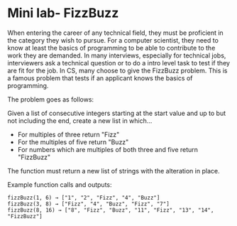 # Mini lab- FizzBuzz

When entering the career of any technical field, they must be proficient in the category they wish to pursue.
For a computer scientist, they need to know at least the basics of programming to be able to contribute to the work they are demanded.
In many interviews, especially for technical jobs, interviewers ask a technical question or to do a intro level task to test if they are fit for the job.
In CS, many choose to give the FizzBuzz problem. This is a famous problem that tests if an applicant knows the basics of programming.

The problem goes as follows:

Given a list of consecutive integers starting at the start value and up to but not including the end, create a new list in which...
- For multiples of three return "Fizz"
- For the multiples of five return "Buzz"
- For numbers which are multiples of both three and five return "FizzBuzz"

The function must return a new list of strings with the alteration in place.


Example function calls and outputs:
```
fizzBuzz(1, 6) → ["1", "2", "Fizz", "4", "Buzz"]
fizzBuzz(3, 8) → ["Fizz", "4", "Buzz", "Fizz", "7"]
fizzBuzz(8, 16) → ["8", "Fizz", "Buzz", "11", "Fizz", "13", "14", "FizzBuzz"]
```
